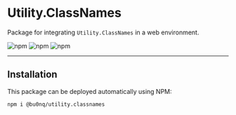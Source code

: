 # Utility.ClassNames

Package for integrating `Utility.ClassNames` in a web environment.

![npm](https://img.shields.io/npm/v/@bu0nq/utility.classnames?style=for-the-badge)
![npm](https://img.shields.io/npm/dm/@bu0nq/utility.classnames?style=for-the-badge)
![npm](https://img.shields.io/npm/dt/@bu0nq/utility.classnames?style=for-the-badge)
___

## Installation

This package can be deployed automatically using NPM:

```
npm i @bu0nq/utility.classnames
```
